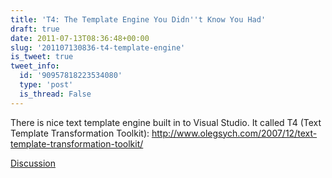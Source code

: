 ```yaml
---
title: 'T4: The Template Engine You Didn''t Know You Had'
draft: true
date: 2011-07-13T08:36:48+00:00
slug: '201107130836-t4-template-engine'
is_tweet: true
tweet_info:
  id: '90957818223534080'
  type: 'post'
  is_thread: False
---
```




There is nice text template engine built in to Visual Studio. It called T4 (Text Template Transformation Toolkit): <http://www.olegsych.com/2007/12/text-template-transformation-toolkit/>

[Discussion](https://x.com/sytelus/status/90957818223534080)
